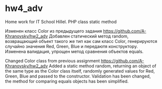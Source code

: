 # hw4_adv
Home work for IT School Hillel. PHP class static method

Изменен класс Color из предыдущего задания https://github.com/A-Khranovsky/hw2_adv
Добавлен статический метод random, возвращающий объект такого же тип как сам класс Color, генерируются случайно значения Red, Green, Blue и
передаютя конструктору.
Изменена валидация, упрощен метод сравнения объектов equals.

Changed Color class from previous assignment https://github.com/A-Khranovsky/hw2_adv
Added a static method random, returning an object of the same type as the Color class itself, randomly generated values ​​for Red, Green, Blue and
passed to the constructor.
Validation has been changed, the method for comparing equals objects has been simplified.
